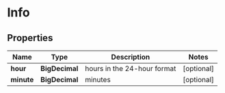 

# Info


## Properties

| Name | Type | Description | Notes |
|------------ | ------------- | ------------- | -------------|
|**hour** | **BigDecimal** | hours in the 24-hour format |  [optional] |
|**minute** | **BigDecimal** | minutes |  [optional] |



